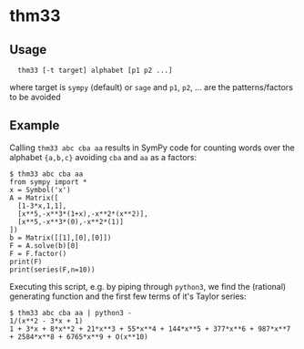 # thm33

## Usage

```
  thm33 [-t target] alphabet [p1 p2 ...]
```
where target is `sympy` (default) or `sage` and `p1`, `p2`, ...
are the patterns/factors to be avoided

## Example

Calling `thm33 abc cba aa` results in SymPy code for counting words over
the alphabet `{a,b,c}` avoiding `cba` and `aa` as a factors:

```
$ thm33 abc cba aa
from sympy import *
x = Symbol('x')
A = Matrix([
  [1-3*x,1,1],
  [x**5,-x**3*(1+x),-x**2*(x**2)],
  [x**5,-x**3*(0),-x**2*(1)]
])
b = Matrix([[1],[0],[0]])
F = A.solve(b)[0]
F = F.factor()
print(F)
print(series(F,n=10))
```

Executing this script, e.g. by piping through `python3`, we find the
(rational) generating function and the first few terms of it's Taylor
series:
```
$ thm33 abc cba aa | python3 -
1/(x**2 - 3*x + 1)
1 + 3*x + 8*x**2 + 21*x**3 + 55*x**4 + 144*x**5 + 377*x**6 + 987*x**7 + 2584*x**8 + 6765*x**9 + O(x**10)
```
